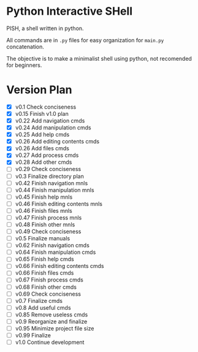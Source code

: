 # Python Interactive SHell

PISH, a shell written in python.

All commands are in `.py` files for easy organization for `main.py` concatenation.

The objective is to make a minimalist shell using python, not recomended for beginners.

# Version Plan

- [x] v0.1 Check conciseness
- [x] v0.15  Finish v1.0 plan
- [x] v0.22     Add navigation cmds
- [x] v0.24     Add manipulation cmds
- [x] v0.25     Add help cmds
- [x] v0.26         Add editing contents cmds
- [x] v0.26     Add files cmds
- [x] v0.27     Add process cmds
- [x] v0.28     Add other cmds
- [ ] v0.29     Check conciseness
- [ ] v0.3  Finalize directory plan
- [ ] v0.42     Finish navigation mnls
- [ ] v0.44     Finish manipulation mnls
- [ ] v0.45     Finish help mnls
- [ ] v0.46         Finish editing contents mnls
- [ ] v0.46     Finish files mnls
- [ ] v0.47     Finish process mnls
- [ ] v0.48     Finish other mnls
- [ ] v0.49     Check conciseness
- [ ] v0.5  Finalize manuals
- [ ] v0.62     Finish navigation cmds
- [ ] v0.64     Finish manipulation cmds
- [ ] v0.65     Finish help cmds
- [ ] v0.66         Finish editing contents cmds
- [ ] v0.66     Finish files cmds
- [ ] v0.67     Finish process cmds
- [ ] v0.68     Finish other cmds
- [ ] v0.69     Check conciseness
- [ ] v0.7  Finalize cmds
- [ ] v0.8  Add useful cmds
- [ ] v0.85 Remove useless cmds
- [ ] v0.9  Reorganize and finalize
- [ ] v0.95 Minimize project file size
- [ ] v0.99 Finalize
- [ ] v1.0  Continue development
